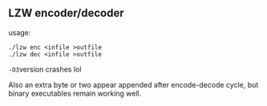 ## LZW encoder/decoder

usage:
```
./lzw enc <infile >outfile
./lzw dec <infile >outfile
```

`-O3`version crashes lol

Also an extra byte or two appear appended after encode-decode cycle, but binary executables remain working well.
